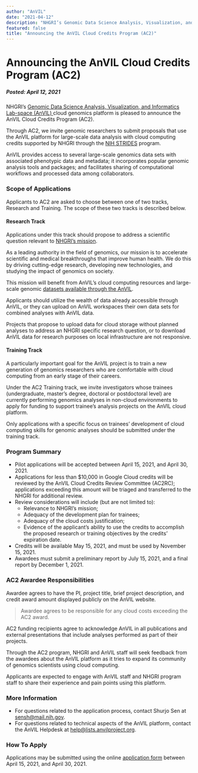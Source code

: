 ```yaml
---
author: "AnVIL"
date: "2021-04-12"
description: "NHGRI’s Genomic Data Science Analysis, Visualization, and Informatics Lab-space (AnVIL) cloud genomics platform is pleased to announce the availability of the AnVIL Cloud Credits Program (AC2)."
featured: false
title: "Announcing the AnVIL Cloud Credits Program (AC2)"
---
```


# Announcing the AnVIL Cloud Credits Program (AC2)

##### Posted: April 12, 2021

NHGRI’s [Genomic Data Science Analysis, Visualization, and Informatics Lab-space (AnVIL) ](https://www.genome.gov/Funded-Programs-Projects/Computational-Genomics-and-Data-Science-Program/Genomic-Analysis-Visualization-Informatics-Lab-space-AnVIL) cloud genomics platform is pleased to announce the AnVIL Cloud Credits Program (AC2).

Through AC2, we invite genomic researchers to submit proposals that use the AnVIL platform for large-scale data analysis with cloud computing credits supported by NHGRI through the [NIH STRIDES](https://datascience.nih.gov/strides) program.

AnVIL provides access to several large-scale genomics data sets with associated phenotypic data and metadata; it incorporates popular genomic analysis tools and packages; and facilitates sharing of computational workflows and processed data among collaborators.

### Scope of Applications

Applicants to AC2 are asked to choose between one of two tracks, Research and Training. The scope of these two tracks is described below.

#### Research Track

Applications under this track should propose to address a scientific question relevant to [NHGRI’s mission](https://www.genome.gov/about-nhgri/NHGRI-Vision-and-Mission).

As a leading authority in the field of genomics, our mission is to accelerate scientific and medical breakthroughs that improve human health. We do this by driving cutting-edge research, developing new technologies, and studying the impact of genomics on society.

This mission will benefit from AnVIL’s cloud computing resources and large-scale genomic [datasets available through the AnVIL](https://anvilproject.org/data).

Applicants should utilize the wealth of data already accessible through AnVIL, or they can upload on AnVIL workspaces their own data sets for combined analyses with AnVIL data.

Projects that propose to upload data for cloud storage without planned analyses to address an NHGRI specific research question, or to download AnVIL data for research purposes on local infrastructure are not responsive.

#### Training Track

A particularly important goal for the AnVIL project is to train a new generation of genomics researchers who are comfortable with cloud computing from an early stage of their careers.

Under the AC2 Training track, we invite investigators whose trainees (undergraduate, master’s degree, doctoral or postdoctoral level) are currently performing genomics analyses in non-cloud environments to apply for funding to support trainee’s analysis projects on the AnVIL cloud platform.

Only applications with a specific focus on trainees’ development of cloud computing skills for genomic analyses should be submitted under the training track.

### Program Summary

- Pilot applications will be accepted between April 15, 2021, and April 30, 2021.
- Applications for less than $10,000 in Google Cloud credits will be reviewed by the AnVIL Cloud Credits Review Committee (AC2RC); applications exceeding this amount will be triaged and transferred to the NHGRI for additional review.
- Review considerations will include (but are not limited to):
  - Relevance to NHGRI’s mission;
  - Adequacy of the development plan for trainees;
  - Adequacy of the cloud costs justification;
  - Evidence of the applicant’s ability to use the credits to accomplish the proposed research or training objectives by the credits’ expiration date.
- Credits will be available May 15, 2021, and must be used by November 15, 2021.
- Awardees must submit a preliminary report by July 15, 2021, and a final report by December 1, 2021.

### AC2 Awardee Responsibilities

Awardee agrees to have the PI, project title, brief project description, and credit award amount displayed publicly on the AnVIL website.

>Awardee agrees to be responsible for any cloud costs exceeding the AC2 award.

AC2 funding recipients agree to acknowledge AnVIL in all publications and external presentations that include analyses performed as part of their projects.

Through the AC2 program, NHGRI and AnVIL staff will seek feedback from the awardees about the AnVIL platform as it tries to expand its community of genomics scientists using cloud computing.

Applicants are expected to engage with AnVIL staff and NHGRI program staff to share their experience and pain points using this platform.

### More Information

- For questions related to the application process, contact Shurjo Sen at <sensh@mail.nih.gov>.
- For questions related to technical aspects of the AnVIL platform, contact the AnVIL Helpdesk at <help@lists.anvilproject.org>.

### How To Apply

Applications may be submitted using the online [application form](https://forms.gle/rV8bz6y4xVcTfEbs9) between April 15, 2021, and April 30, 2021.
